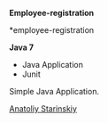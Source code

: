**Employee-registration**

*employee-registration

**Java 7**

* Java Application
* Junit

Simple Java Application. 

[Anatoliy Starinskiy](https://github.com/Talyan5/employee-registration.git)